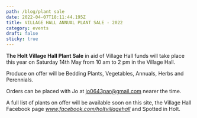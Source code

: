 ```yaml
---
path: /blog/plant sale
date: 2022-04-07T18:11:44.195Z
title: VILLAGE HALL ANNUAL PLANT SALE - 2022
category: events
draft: false
sticky: true
---
```

**The Holt Village Hall Plant Sale** in aid of Village Hall funds will take place this year on Saturday 14th May from 10 am to 2 pm in the Village Hall.

Produce on offer will be Bedding Plants, Vegetables, Annuals, Herbs and Perennials.

Orders can be placed with Jo at [jo0643par@gmail.com](mailto:jo0643par@gmail.com) nearer the time.

A full list of plants on offer will be available soon on this site, the Village Hall Facebook page *www.facebook.com/holtvillagehall* and Spotted in Holt.
